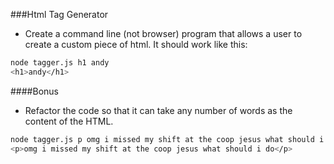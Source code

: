 ###Html Tag Generator

- Create a command line (not browser) program that allows a user to create a custom piece of html. It should work like this:

```bash
node tagger.js h1 andy
<h1>andy</h1>
```


####Bonus

- Refactor the code so that it can take any number of words as the content of the HTML.

```bash
node tagger.js p omg i missed my shift at the coop jesus what should i do
<p>omg i missed my shift at the coop jesus what should i do</p>
```